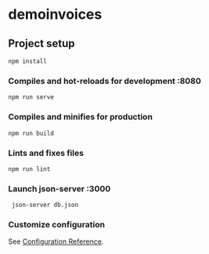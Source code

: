 # demoinvoices

## Project setup

```
npm install
```

### Compiles and hot-reloads for development :8080

```
npm run serve
```

### Compiles and minifies for production

```
npm run build
```

### Lints and fixes files

```
npm run lint
```

### Launch json-server :3000

```
 json-server db.json
```

### Customize configuration

See [Configuration Reference](https://cli.vuejs.org/config/).
